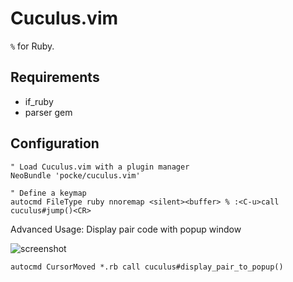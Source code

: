 Cuculus.vim
===

`%` for Ruby.

Requirements
---


* if_ruby
* parser gem

Configuration
---

```vim
" Load Cuculus.vim with a plugin manager
NeoBundle 'pocke/cuculus.vim'

" Define a keymap
autocmd FileType ruby nnoremap <silent><buffer> % :<C-u>call cuculus#jump()<CR>
```

Advanced Usage: Display pair code with popup window

![screenshot](https://user-images.githubusercontent.com/4361134/58955110-fafa4400-87d5-11e9-804f-640c10fe0aa2.gif)

```vim
autocmd CursorMoved *.rb call cuculus#display_pair_to_popup()
```
